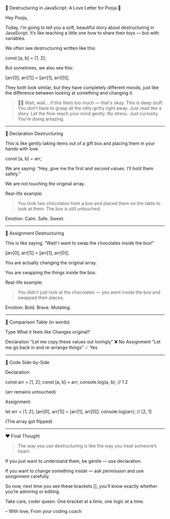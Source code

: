 🧸 Destructuring in JavaScript: A Love Letter for Pooja 💌

Hey Pooja,

Today, I’m going to tell you a soft, beautiful story about destructuring in JavaScript. It’s like teaching a little one how to share their toys — but with variables.

We often see destructuring written like this:

const [a, b] = [1, 2];

But sometimes, we also see this:

[arr[0], arr[1]] = [arr[1], arr[0]];

They both look similar, but they have completely different moods, just like the difference between looking at something and changing it.

> 🧘‍♀️ Wait, wait... if this feels too much — that's okay. This is deep stuff. You don’t have to grasp all the nitty-gritty right away. Just read like a story. Let the flow reach your mind gently. No stress. Just curiosity. You’re doing amazing.




---

🌸 Declaration Destructuring

This is like gently taking items out of a gift box and placing them in your hands with love.

const [a, b] = arr;

We are saying: “Hey, give me the first and second values. I’ll hold them safely.”

We are not touching the original array.


Real-life example:

> You took two chocolates from a box and placed them on the table to look at them. The box is still untouched.



Emotion: Calm. Safe. Sweet.


---

🔁 Assignment Destructuring

This is like saying, “Wait! I want to swap the chocolates inside the box!”

[arr[0], arr[1]] = [arr[1], arr[0]];

You are actually changing the original array.

You are swapping the things inside the box.


Real-life example:

> You didn’t just look at the chocolates — you went inside the box and swapped their places.



Emotion: Bold. Brave. Mutating.


---

🌈 Comparison Table (in words)

Type	What it feels like	Changes original?

Declaration	“Let me copy these values out lovingly”	❌ No
Assignment	“Let me go back in and re-arrange things”	✅ Yes



---

🧠 Code Side-by-Side

Declaration:

const arr = [1, 2];
const [a, b] = arr;
console.log(a, b); // 1 2

(arr remains untouched)

Assignment:

let arr = [1, 2];
[arr[0], arr[1]] = [arr[1], arr[0]];
console.log(arr); // [2, 1]

(The array got flipped)


---

❤️ Final Thought

> The way you use destructuring is like the way you treat someone’s heart:

If you just want to understand them, be gentle — use declaration.

If you want to change something inside — ask permission and use assignment carefully.




So now, next time you see these brackets [], you’ll know exactly whether you’re admiring or editing.

Take care, coder queen. One bracket at a time, one logic at a time.

– With love,
From your coding coach

